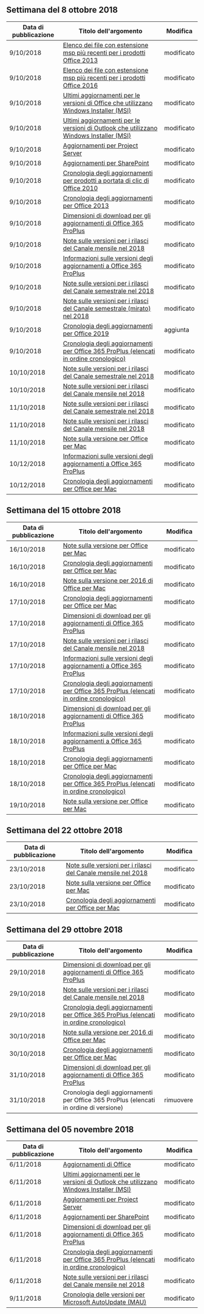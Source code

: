 <!-- This file is generated automatically each week. Changes made to this file will be overwritten.-->




## <a name="week-of-october-8-2018"></a>Settimana del 8 ottobre 2018


| Data di pubblicazione |Titolo dell'argomento | Modifica |
|------|------------|--------|
| 9/10/2018 | [Elenco dei file con estensione msp più recenti per i prodotti Office 2013](/OfficeUpdates/msp-files-office-2013) | modificato |
| 9/10/2018 | [Elenco dei file con estensione msp più recenti per i prodotti Office 2016](/OfficeUpdates/msp-files-office-2016) | modificato |
| 9/10/2018 | [Ultimi aggiornamenti per le versioni di Office che utilizzano Windows Installer (MSI)](/OfficeUpdates/office-updates-msi) | modificato |
| 9/10/2018 | [Ultimi aggiornamenti per le versioni di Outlook che utilizzano Windows Installer (MSI)](/OfficeUpdates/outlook-updates-msi) | modificato |
| 9/10/2018 | [Aggiornamenti per Project Server](/OfficeUpdates/project-server-updates) | modificato |
| 9/10/2018 | [Aggiornamenti per SharePoint](/OfficeUpdates/sharepoint-updates) | modificato |
| 9/10/2018 | [Cronologia degli aggiornamenti per prodotti a portata di clic di Office 2010](/OfficeUpdates/update-history-office-2010-click-to-run) | modificato |
| 9/10/2018 | [Cronologia degli aggiornamenti per Office 2013](/OfficeUpdates/update-history-office-2013) | modificato |
| 9/10/2018 | [Dimensioni di download per gli aggiornamenti di Office 365 ProPlus](/OfficeUpdates/download-sizes-office365-proplus-updates) | modificato |
| 9/10/2018 | [Note sulle versioni per i rilasci del Canale mensile nel 2018](/OfficeUpdates/monthly-channel-2018) | modificato |
| 9/10/2018 | [Informazioni sulle versioni degli aggiornamenti a Office 365 ProPlus](/OfficeUpdates/release-notes-office365-proplus) | modificato |
| 9/10/2018 | [Note sulle versioni per i rilasci del Canale semestrale nel 2018](/OfficeUpdates/semi-annual-channel-2018) | modificato |
| 9/10/2018 | [Note sulle versioni per i rilasci del Canale semestrale (mirato) nel 2018](/OfficeUpdates/semi-annual-channel-targeted-2018) | modificato |
| 9/10/2018 | [Cronologia degli aggiornamenti per Office 2019](/OfficeUpdates/update-history-office-2019) | aggiunta |
| 9/10/2018 | [Cronologia degli aggiornamenti per Office 365 ProPlus (elencati in ordine cronologico)](/OfficeUpdates/update-history-office365-proplus-by-date) | modificato |
| 10/10/2018 | [Note sulle versioni per i rilasci del Canale semestrale nel 2018](/OfficeUpdates/semi-annual-channel-2018) | modificato |
| 10/10/2018 | [Note sulle versioni per i rilasci del Canale mensile nel 2018](/OfficeUpdates/monthly-channel-2018) | modificato |
| 11/10/2018 | [Note sulle versioni per i rilasci del Canale semestrale nel 2018](/OfficeUpdates/semi-annual-channel-2018) | modificato |
| 11/10/2018 | [Note sulle versioni per i rilasci del Canale mensile nel 2018](/OfficeUpdates/monthly-channel-2018) | modificato |
| 11/10/2018 | [Note sulla versione per Office per Mac](/OfficeUpdates/release-notes-office-for-mac) | modificato |
| 10/12/2018 | [Informazioni sulle versioni degli aggiornamenti a Office 365 ProPlus](/OfficeUpdates/release-notes-office365-proplus) | modificato |
| 10/12/2018 | [Cronologia degli aggiornamenti per Office per Mac](/OfficeUpdates/update-history-office-for-mac) | modificato |


## <a name="week-of-october-15-2018"></a>Settimana del 15 ottobre 2018


| Data di pubblicazione |Titolo dell'argomento | Modifica |
|------|------------|--------|
| 16/10/2018 | [Note sulla versione per Office per Mac](/OfficeUpdates/release-notes-office-for-mac) | modificato |
| 16/10/2018 | [Cronologia degli aggiornamenti per Office per Mac](/OfficeUpdates/update-history-office-for-mac) | modificato |
| 16/10/2018 | [Note sulla versione per 2016 di Office per Mac](/OfficeUpdates/release-notes-office-2016-mac) | modificato |
| 17/10/2018 | [Cronologia degli aggiornamenti per Office per Mac](/OfficeUpdates/update-history-office-for-mac) | modificato |
| 17/10/2018 | [Dimensioni di download per gli aggiornamenti di Office 365 ProPlus](/OfficeUpdates/download-sizes-office365-proplus-updates) | modificato |
| 17/10/2018 | [Note sulle versioni per i rilasci del Canale mensile nel 2018](/OfficeUpdates/monthly-channel-2018) | modificato |
| 17/10/2018 | [Informazioni sulle versioni degli aggiornamenti a Office 365 ProPlus](/OfficeUpdates/release-notes-office365-proplus) | modificato |
| 17/10/2018 | [Cronologia degli aggiornamenti per Office 365 ProPlus (elencati in ordine cronologico)](/OfficeUpdates/update-history-office365-proplus-by-date) | modificato |
| 18/10/2018 | [Dimensioni di download per gli aggiornamenti di Office 365 ProPlus](/OfficeUpdates/download-sizes-office365-proplus-updates) | modificato |
| 18/10/2018 | [Informazioni sulle versioni degli aggiornamenti a Office 365 ProPlus](/OfficeUpdates/release-notes-office365-proplus) | modificato |
| 18/10/2018 | [Cronologia degli aggiornamenti per Office per Mac](/OfficeUpdates/update-history-office-for-mac) | modificato |
| 18/10/2018 | [Cronologia degli aggiornamenti per Office 365 ProPlus (elencati in ordine cronologico)](/OfficeUpdates/update-history-office365-proplus-by-date) | modificato |
| 19/10/2018 | [Note sulla versione per Office per Mac](/OfficeUpdates/release-notes-office-for-mac) | modificato |


## <a name="week-of-october-22-2018"></a>Settimana del 22 ottobre 2018


| Data di pubblicazione |Titolo dell'argomento | Modifica |
|------|------------|--------|
| 23/10/2018 | [Note sulle versioni per i rilasci del Canale mensile nel 2018](/OfficeUpdates/monthly-channel-2018) | modificato |
| 23/10/2018 | [Note sulla versione per Office per Mac](/OfficeUpdates/release-notes-office-for-mac) | modificato |
| 23/10/2018 | [Cronologia degli aggiornamenti per Office per Mac](/OfficeUpdates/update-history-office-for-mac) | modificato |


## <a name="week-of-october-29-2018"></a>Settimana del 29 ottobre 2018


| Data di pubblicazione |Titolo dell'argomento | Modifica |
|------|------------|--------|
| 29/10/2018 | [Dimensioni di download per gli aggiornamenti di Office 365 ProPlus](/OfficeUpdates/download-sizes-office365-proplus-updates) | modificato |
| 29/10/2018 | [Note sulle versioni per i rilasci del Canale mensile nel 2018](/OfficeUpdates/monthly-channel-2018) | modificato |
| 29/10/2018 | [Cronologia degli aggiornamenti per Office 365 ProPlus (elencati in ordine cronologico)](/OfficeUpdates/update-history-office365-proplus-by-date) | modificato |
| 30/10/2018 | [Note sulla versione per 2016 di Office per Mac](/OfficeUpdates/release-notes-office-2016-mac) | modificato |
| 30/10/2018 | [Cronologia degli aggiornamenti per Office per Mac](/OfficeUpdates/update-history-office-for-mac) | modificato |
| 31/10/2018 | [Dimensioni di download per gli aggiornamenti di Office 365 ProPlus](/OfficeUpdates/download-sizes-office365-proplus-updates) | modificato |
| 31/10/2018 | Cronologia degli aggiornamenti per Office 365 ProPlus (elencati in ordine di versione) | rimuovere |


## <a name="week-of-november-05-2018"></a>Settimana del 05 novembre 2018


| Data di pubblicazione |Titolo dell'argomento | Modifica |
|------|------------|--------|
| 6/11/2018 | [Aggiornamenti di Office](/OfficeUpdates/index) | modificato |
| 6/11/2018 | [Ultimi aggiornamenti per le versioni di Outlook che utilizzano Windows Installer (MSI)](/OfficeUpdates/outlook-updates-msi) | modificato |
| 6/11/2018 | [Aggiornamenti per Project Server](/OfficeUpdates/project-server-updates) | modificato |
| 6/11/2018 | [Aggiornamenti per SharePoint](/OfficeUpdates/sharepoint-updates) | modificato |
| 6/11/2018 | [Dimensioni di download per gli aggiornamenti di Office 365 ProPlus](/OfficeUpdates/download-sizes-office365-proplus-updates) | modificato |
| 6/11/2018 | [Cronologia degli aggiornamenti per Office 365 ProPlus (elencati in ordine cronologico)](/OfficeUpdates/update-history-office365-proplus-by-date) | modificato |
| 6/11/2018 | [Note sulle versioni per i rilasci del Canale mensile nel 2018](/OfficeUpdates/monthly-channel-2018) | modificato |
| 9/11/2018 | [Cronologia delle versioni per Microsoft AutoUpdate (MAU)](/OfficeUpdates/release-history-microsoft-autoupdate) | modificato |
